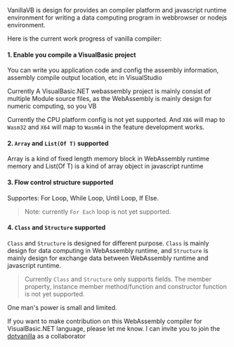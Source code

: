 VanillaVB is design for provides an compiler platform and javascript runtime environment for writing a data computing program in webbrowser or nodejs environment.

Here is the current work progress of vanilla compiler:

#### 1. Enable you compile a VisualBasic project 

You can write you application code and config the assembly information, assembly compile output location, etc in VisualStudio

Currently A VisualBasic.NET webassembly project is mainly consist of multiple Module source files, as the WebAssembly is mainly design for numeric computing, so you VB

Currently the CPU platform config is not yet supported. And ``X86`` will map to ``Wasm32`` and ``X64`` will map to ``Wasm64`` in the feature development works.

#### 2. ``Array`` and ``List(Of T)`` supported 

Array is a kind of fixed length memory block in WebAssembly runtime memory and List(Of T) is a kind of array object in javascript runtime

#### 3. Flow control structure supported

Supportes: For Loop, While Loop, Until Loop, If Else. 
> Note: currently ``For Each`` loop is not yet supported.

#### 4. ``Class`` and ``Structure`` supported 

``Class`` and ``Structure`` is designed for different purpose. ``Class`` is mainly design for data computing in WebAssembly runtime, and ``Structure`` is mainly design for exchange data between WebAssembly runtime and javascript runtime.

> Currently ``Class`` and ``Structure`` only supports fields. The member property, instance member method/function and constructor function is not yet supported.

One man's power is small and limited.

If you want to make contribution on this WebAssembly compiler for VisualBasic.NET language, please let me know. I can invite you to join the [dotvanilla](https://github.com/dotvanilla) as a collaborator
